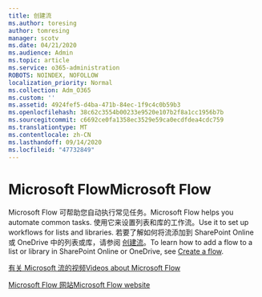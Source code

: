 ```yaml
---
title: 创建流
ms.author: toresing
author: tomresing
manager: scotv
ms.date: 04/21/2020
ms.audience: Admin
ms.topic: article
ms.service: o365-administration
ROBOTS: NOINDEX, NOFOLLOW
localization_priority: Normal
ms.collection: Adm_O365
ms.custom: ''
ms.assetid: 4924fef5-d4ba-471b-84ec-1f9c4c0b59b3
ms.openlocfilehash: 38c62c3554b00233e9520e107b2f8a1cc1956b7b
ms.sourcegitcommit: c6692ce0fa1358ec3529e59ca0ecdfdea4cdc759
ms.translationtype: MT
ms.contentlocale: zh-CN
ms.lasthandoff: 09/14/2020
ms.locfileid: "47732849"
---
```

# <a name="microsoft-flow"></a><span data-ttu-id="d7db2-102">Microsoft Flow</span><span class="sxs-lookup"><span data-stu-id="d7db2-102">Microsoft Flow</span></span>

<span data-ttu-id="d7db2-103">Microsoft Flow 可帮助您自动执行常见任务。</span><span class="sxs-lookup"><span data-stu-id="d7db2-103">Microsoft Flow helps you automate common tasks.</span></span> <span data-ttu-id="d7db2-104">使用它来设置列表和库的工作流。</span><span class="sxs-lookup"><span data-stu-id="d7db2-104">Use it to set up workflows for lists and libraries.</span></span> <span data-ttu-id="d7db2-105">若要了解如何将流添加到 SharePoint Online 或 OneDrive 中的列表或库，请参阅 [创建流](https://go.microsoft.com/fwlink/?linkid=869408)。</span><span class="sxs-lookup"><span data-stu-id="d7db2-105">To learn how to add a flow to a list or library in SharePoint Online or OneDrive, see [Create a flow](https://go.microsoft.com/fwlink/?linkid=869408).</span></span>
  
[<span data-ttu-id="d7db2-106">有关 Microsoft 流的视频</span><span class="sxs-lookup"><span data-stu-id="d7db2-106">Videos about Microsoft Flow</span></span>](https://go.microsoft.com/fwlink/?linkid=864641)
  
[<span data-ttu-id="d7db2-107">Microsoft Flow 网站</span><span class="sxs-lookup"><span data-stu-id="d7db2-107">Microsoft Flow website</span></span>](https://go.microsoft.com/fwlink/?linkid=864642)
  

